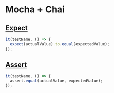 # Mocha + Chai

## [Expect](https://www.chaijs.com/api/bdd/)
```js
it(testName, () => {
  expect(actualValue).to.equal(expectedValue);
});
```

## [Assert](https://www.chaijs.com/api/assert/)
```js
it(testName, () => {
  assert.equal(actualValue, expectedValue);
});
```
